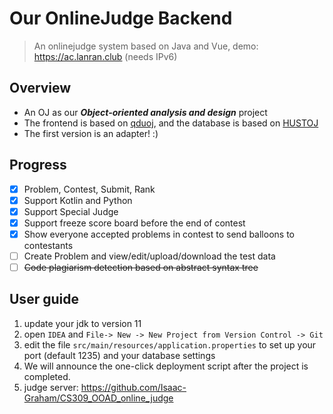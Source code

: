 # Our OnlineJudge Backend
>  An onlinejudge system based on Java and Vue, demo: https://ac.lanran.club (needs IPv6)

## Overview
- An OJ as our ***Object-oriented analysis and design*** project
- The frontend is based on [qduoj](https://github.com/QingdaoU/OnlineJudge), and the database is based on [HUSTOJ](https://github.com/zhblue/hustoj)
- The first version is an adapter! :)

## Progress

- [x] Problem, Contest, Submit, Rank 
- [x] Support Kotlin and Python 
- [x] Support Special Judge
- [x] Support freeze score board before the end of contest
- [x] Show everyone accepted problems in contest to send balloons to contestants 
- [ ] Create Problem and view/edit/upload/download the test data
- [ ] ~~Code plagiarism detection based on abstract syntax tree~~ 

## User guide
1. update your jdk to version 11
2. open `IDEA` and `File-> New -> New Project from Version Control -> Git`
3. edit the file `src/main/resources/application.properties` to set up your port (default 1235) and your database settings
4. We will announce the one-click deployment script after the project is completed.
5. judge server: https://github.com/Isaac-Graham/CS309_OOAD_online_judge
